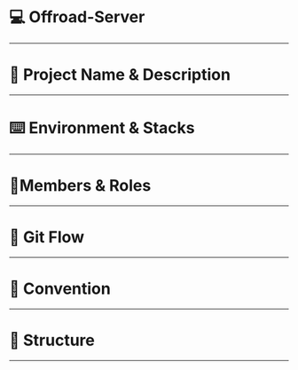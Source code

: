 # 💻 Offroad-Server

---


# 📖 Project Name & Description

---

# ⌨️ Environment & Stacks

---

# 🧙Members & Roles

---

# 🌊 Git Flow

---

# 📒 Convention

---

# 🔧 Structure 

---

